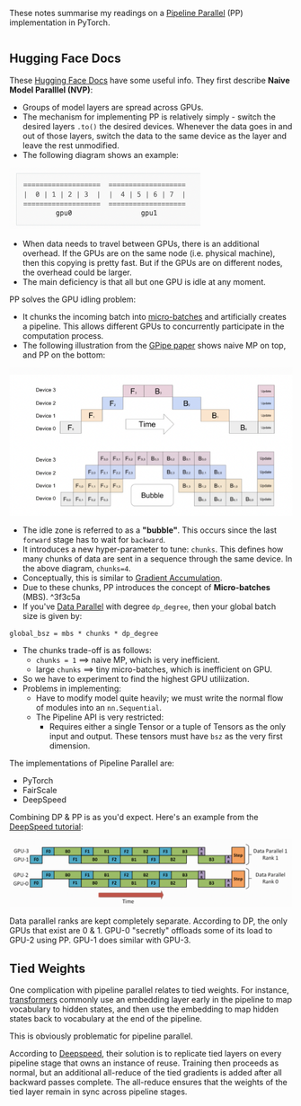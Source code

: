 These notes summarise my readings on a [Pipeline Parallel](Engineering%20Challenges%20in%20Training%20Massive%20Transformers#Pipeline%20Parallelism) (PP) implementation in PyTorch.

```toc
```

## Hugging Face Docs
These [Hugging Face Docs](https://huggingface.co/transformers/v4.9.0/parallelism.html) have some useful info.
They first describe **Naive Model Paralllel (NVP)**:

* Groups of model layers are spread across GPUs.
* The mechanism for implementing PP is relatively simply - switch the desired layers `.to()` the desired devices. Whenever the data goes in and out of those layers, switch the data to the same device as the layer and leave the rest unmodified.
* The following diagram shows an example:

![](_attachments/Screenshot%202023-04-27%20at%2013.46.25.png)

* When data needs to travel between GPUs, there is an additional overhead. If the GPUs are on the same node (i.e. physical machine), then this copying is pretty fast. But if the GPUs are on different nodes, the overhead could be larger.
* The main deficiency is that all but one GPU is idle at any moment.

PP solves the GPU idling problem:

* It chunks the incoming batch into [micro-batches](#^3f3c5a) and artificially creates a pipeline. This allows different GPUs to concurrently participate in the computation process.
* The following illustration from the [GPipe paper](https://proceedings.neurips.cc/paper_files/paper/2019/file/093f65e080a295f8076b1c5722a46aa2-Paper.pdf) shows naive MP on top, and PP on the bottom:

![](_attachments/Screenshot%202023-04-27%20at%2013.51.08.png)

* The idle zone is referred to as a **"bubble"**. This occurs since the last `forward` stage has to wait for `backward`.
* It introduces a new hyper-parameter to tune: `chunks`. This defines how many chunks of data are sent in a sequence through the same device. In the above diagram, `chunks=4`.
* Conceptually, this is similar to [Gradient Accumulation](../../ML/Gradient%20Accumulation.md).
* Due to these chunks, PP introduces the concept of **Micro-batches** (MBS). ^3f3c5a
* If you've [Data Parallel](DDP/DDP.md) with degree `dp_degree`, then your global batch size is given by:

```
global_bsz = mbs * chunks * dp_degree
```

* The chunks trade-off is as follows:
	* `chunks = 1` $\implies$ naive MP, which is very inefficient.
	* large `chunks` $\implies$ tiny micro-batches, which is inefficient on GPU.
* So we have to experiment to find the highest GPU utiliization.
* Problems in implementing:
	* Have to modify model quite heavily; we must write the normal flow of modules into an `nn.Sequential`.
	* The Pipeline API is very restricted:
		* Requires either a single Tensor or a tuple of Tensors as the only input and output. These tensors must have `bsz` as the very first dimension.

 The implementations of Pipeline Parallel are:
 * PyTorch
 * FairScale
 * DeepSpeed

Combining DP & PP is as you'd expect. Here's an example from the [DeepSpeed tutorial](https://www.deepspeed.ai/tutorials/pipeline/):

![](_attachments/Screenshot%202023-04-27%20at%2014.07.41.png)

Data parallel ranks are kept completely separate. According to DP, the only GPUs that exist are 0 & 1. GPU-0 "secretly" offloads some of its load to GPU-2 using PP. GPU-1 does similar with GPU-3.


## Tied Weights
One complication with pipeline parallel relates to tied weights. For instance, [transformers](../../ML/Transformers/Attention%20is%20All%20You%20Need.md) commonly use an embedding layer early in the pipeline to map vocabulary to hidden states, and then use the embedding to map hidden states back to vocabulary at the end of the pipeline.

This is obviously problematic for pipeline parallel.

According to [Deepspeed](https://www.deepspeed.ai/tutorials/pipeline/#expressing-pipeline-models), their solution is to replicate tied layers on every pipeline stage that owns an instance of reuse. Training then proceeds as normal, but an additional all-reduce of the tied gradients is added after all backward passes complete. The all-reduce ensures that the weights of the tied layer remain in sync across pipeline stages.


